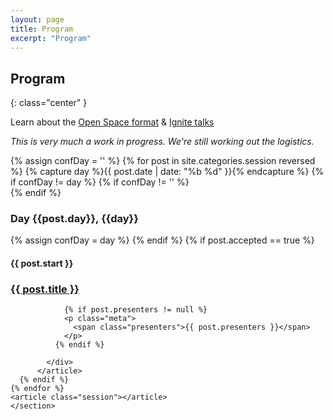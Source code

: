 ```yaml
---
layout: page
title: Program
excerpt: "Program"
---
```


## Program
{: class="center" }

Learn about the [Open Space format](/general/open-space-format) & [Ignite talks](/general/ignite-talks-format)

*This is very much a work in progress. We're still working out the logistics.*

<div id="schedule">
    <section class="day">
    {% assign confDay = '' %}
    {% for post in site.categories.session reversed %}
      {% capture day %}{{ post.date | date: "%b %d" }}{% endcapture %}
      {% if confDay != day %}
        {% if confDay != '' %}
        <article class="session"></article>
      </section>
      <section class="day">
        {% endif %}
        <article>
          <h3 class="day-title">Day {{post.day}}, {{day}}</h3>
        </article>
        {% assign confDay = day %}
      {% endif %}
      {% if post.accepted == true %}
          <article class="session">
        		<h4 class="session-time">{{ post.start }}</h4>              
            <div class="session-info">
            	<h3><a href="{{ post.permalink }}">{{ post.title }}</a></h3>

            	{% if post.presenters != null %}
                <p class="meta">
              	  <span class="presenters">{{ post.presenters }}</span>
              	</p>
              {% endif %}

            </div>
          </article>
      {% endif %}
    {% endfor %}
    <article class="session"></article>
  	</section>  
</div>


